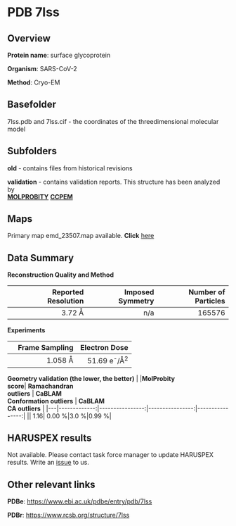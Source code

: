 # PDB 7lss

## Overview

**Protein name**: surface glycoprotein

**Organism**: SARS-CoV-2

**Method**: Cryo-EM



## Basefolder

7lss.pdb and 7lss.cif - the coordinates of the threedimensional molecular model

## Subfolders



**old** - contains files from historical revisions

**validation** - contains validation reports. This structure has been analyzed by <br>  [**MOLPROBITY**](https://github.com/thorn-lab/coronavirus_structural_task_force/tree/master/pdb/surface_glycoprotein/SARS-CoV-2/7lss/validation/molprobity)   [**CCPEM**](https://github.com/thorn-lab/coronavirus_structural_task_force/tree/master/pdb/surface_glycoprotein/SARS-CoV-2/7lss/validation/ccpem-validation) 



## Maps

Primary map emd_23507.map available. **Click** [here](http://ftp.wwpdb.org/pub/emdb/structures/EMD-23507/map/) 

## Data Summary
**Reconstruction Quality and Method**

|   | Reported Resolution | Imposed Symmetry | Number of Particles |
|---|-------------:|----------------:|--------------:|
|   |3.72 Å|n/a|165576|

**Experiments**

|   | Frame Sampling | Electron Dose |
|---|-------------:|----------------:|
|   |1.058 Å|51.69 e<sup>-</sup>/Å<sup>2</sup>|

**Geometry validation (the lower, the better)**
|   |**MolProbity<br>score**| **Ramachandran<br>outliers** | **CaBLAM<br>Conformation outliers** | **CaBLAM<br>CA outliers** |
|---|-------------:|----------------:|----------------:|----------------:|
||  1.16|  0.00 %|3.0 %|0.99 %|

## HARUSPEX results

Not available. Please contact task force manager to update HARUSPEX results. Write an [issue](https://github.com/thorn-lab/coronavirus_structural_task_force/issues) to us.

## Other relevant links 
**PDBe**:  https://www.ebi.ac.uk/pdbe/entry/pdb/7lss
 
**PDBr**: https://www.rcsb.org/structure/7lss 
